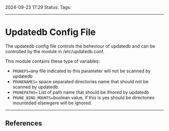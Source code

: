 2024-09-23 17:29
Status:
Tags:
___
# Updatedb Config File

The updatedb config file controls the beheviour of updatedb and can be controlled by the module in /etc/updatedb.conf.

This module contains these type of variables:

- `PRUNEFS=`any file indicated to this parameter will not be scanned by updatedb
- `PRUNENAMES=` space separated directories name that should not be scanned by updatedb.
- `PRUNEPATHS=` List of path name that should be ifnored by updatedb
- `PRUNE_BIND_MOUNTS=`boolean value, if this is yes should be directories mounteded elsewgere will be ignored.
___
## References
